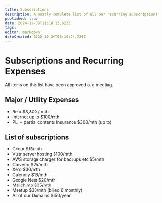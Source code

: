 ```yaml
---
title: Subscriptions
description: A mostly complete list of all our recurring subscriptions / expenses.
published: true
date: 2024-12-09T11:18:13.623Z
tags: 
editor: markdown
dateCreated: 2023-10-26T08:10:24.726Z
---
```


# Subscriptions and Recurring Expenses
All items on this list have been approved at a meeting.

## Major / Utility Expenses
* Rent $3,300 / mth
* Internet up to $100/mth
* PLI + partial contents Insurance $300/mth (up to)

## List of subscriptions
* Cricut $15/mth
* Vultr server hosting $100/mth
* AWS storage charges for backups etc $5/mth
* Carveco $25/mth
* Xero $30/mth
* Calendly $16/mth
* Google Nest $20/mth
* Mailchimp $35/mth
* Meetup $30/mth (billed 6 monthly)
* All of our Domains $150/year